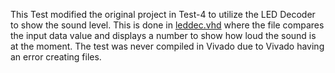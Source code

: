 This Test modified the original project in Test-4 to utilize the LED Decoder to show the sound level.
This is done in [leddec.vhd](./leddec.vhd) where the file compares the input data value and displays a number to show how loud the sound is at the moment.
The test was never compiled in Vivado due to Vivado having an error creating files.
